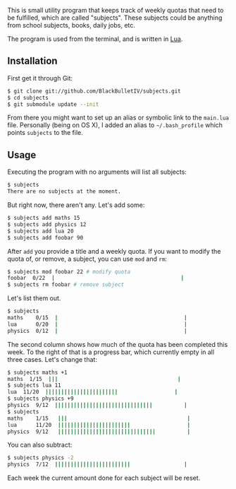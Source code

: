 This is small utility program that keeps track of weekly quotas that need to be fulfilled, which are called "subjects". These subjects could be anything from school subjects, books, daily jobs, etc.

The program is used from the terminal, and is written in [Lua](http://lua.org).

## Installation

First get it through Git:

``` bash
$ git clone git://github.com/BlackBulletIV/subjects.git
$ cd subjects
$ git submodule update --init
```

From there you might want to set up an alias or symbolic link to the `main.lua` file. Personally (being on OS X), I added an alias to `~/.bash_profile` which points `subjects` to the file.

## Usage

Executing the program with no arguments will list all subjects:

``` bash
$ subjects
There are no subjects at the moment.
```

But right now, there aren't any. Let's add some:

``` bash
$ subjects add maths 15
$ subjects add physics 12
$ subjects add lua 20
$ subjects add foobar 90
```

After `add` you provide a title and a weekly quota. If you want to modify the quota of, or remove, a subject, you can use `mod` and `rm`:

``` bash
$ subjects mod foobar 22 # modify quota
foobar  0/22  |                                        |
$ subjects rm foobar # remove subject
```

Let's list them out.

``` bash
$ subjects
maths    0/15  |                                        |
lua      0/20  |                                        |
physics  0/12  |                                        |
```

The second column shows how much of the quota has been completed this week. To the right of that is a progress bar, which currently empty in all three cases. Let's change that:

``` bash
$ subjects maths +1
maths  1/15  |||                                      |
$ subjects lua 11
lua  11/20  |||||||||||||||||||||||                  |
$ subjects physics +9
physics  9/12  |||||||||||||||||||||||||||||||          |
$ subjects
maths    1/15   |||                                      |
lua      11/20  |||||||||||||||||||||||                  |
physics  9/12   |||||||||||||||||||||||||||||||          |
```

You can also subtract:

``` bash
$ subjects physics -2
physics  7/12  ||||||||||||||||||||||||                 |
```

Each week the current amount done for each subject will be reset.
